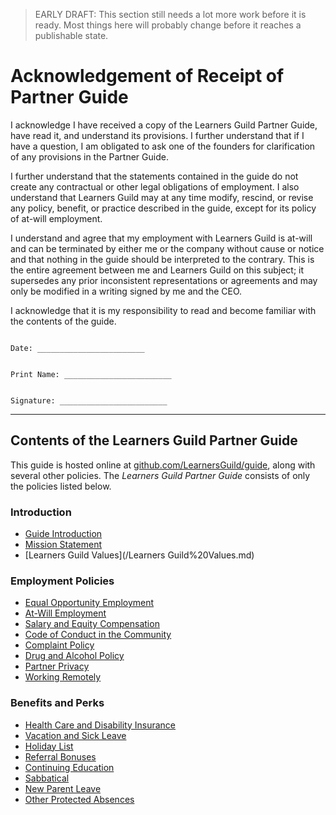 > EARLY DRAFT: This section still needs a lot more work before it is ready. Most things here will probably change before it reaches a publishable state.

# Acknowledgement of Receipt of Partner Guide

I acknowledge I have received a copy of the Learners Guild Partner Guide, have read it, and understand its provisions.  I further understand that if I have a question, I am obligated to ask one of the founders for clarification of any provisions in the Partner Guide.

I further understand that the statements contained in the guide do not create any contractual or other legal obligations of employment.  I also understand that Learners Guild may at any time modify, rescind, or revise any policy, benefit, or practice described in the guide, except for its policy of at-will employment.


I understand and agree that my employment with Learners Guild is at-will and can be terminated by either me or the company without cause or notice and that nothing in the guide should be interpreted to the contrary.  This is the entire agreement between me and Learners Guild on this subject; it supersedes any prior inconsistent representations or agreements and may only be modified in a writing signed by me and the CEO.


I acknowledge that it is my responsibility to read and become familiar with the contents of the guide.



```

Date: ________________________


Print Name: ________________________


Signature: ________________________

```

***


## Contents of the Learners Guild Partner Guide
This guide is hosted online at [github.com/LearnersGuild/guide](https://github.com/guide), along with several other policies. The *Learners Guild Partner Guide* consists of only the policies listed below.

### Introduction
* [Guide Introduction](/Hiring%20Documents/Guide%20Introduction.md)
* [Mission Statement](/Mission%20Statement.md)
* [Learners Guild Values](/Learners Guild%20Values.md)

### Employment Policies
* [Equal Opportunity Employment](/Employment%20Policies/Equal%20Opportunity%20Employment.md)
* [At-Will Employment](/Employment%20Policies/At-Will%20Employment.md)
* [Salary and Equity Compensation](/Employment%20Policies/Salary%20and%20Equity%20Compensation.md)
* [Code of Conduct in the Community](/Employment%20Policies/Code%20of%20Conduct%20in%20the%20Community.md)
* [Complaint Policy](/Employment%20Policies/Complaint%20Policy.md)
* [Drug and Alcohol Policy](/Employment%20Policies/Drug%20and%20Alcohol%20Policy.md)
* [Partner Privacy](/Employment%20Policies/Partner%20Privacy.md)
* [Working Remotely](/Employment%20Policies/Working%20Remotely.md)

### Benefits and Perks
* [Health Care and Disability Insurance](/Benefits%20and%20Perks/Healthcare%20and%20Disability%20Insurance.md)
* [Vacation and Sick Leave](/Benefits%20and%20Perks/Vacation%20and%20Sick%20Leave.md)
* [Holiday List](/Benefits%20and%20Perks/Holiday%20List.md)
* [Referral Bonuses](/Benefits%20and%20Perks/Referral%20Bonuses.md)
* [Continuing Education](/Benefits%20and%20Perks/Continuing%20Education.md)
* [Sabbatical](/Benefits%20and%20Perks/Sabbatical.md)
* [New Parent Leave](/Benefits%20and%20Perks/New%20Parent%20Leave.md)
* [Other Protected Absences](/Benefits%20and%20Perks/Other%20Protected%20Absences.md)
